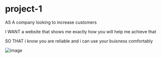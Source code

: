 # project-1
AS A company looking to increase customers

I WANT a website that shows me exactly how you will help me achieve that

SO THAT i know you are reliable and i can use your buisness comfortably

![image](https://user-images.githubusercontent.com/115838931/198521860-47f1cc26-1661-40c5-9fc0-138ab663277a.png)
